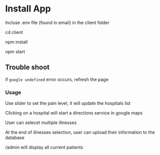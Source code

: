 # Install App

Incluse .env file (found in email) in the client folder

cd client

npm install

npm start


## Trouble shoot

if `google undefined` error occurs, refresh the page

### Usage

Use slider to set the pain level, it will update the hospitals list

Clicking on a hospital will start a directions service in google maps

User can selecet multiple illnesses

At the end of illnesses selection, user can upload their information to the database

/admin will display all current patients

